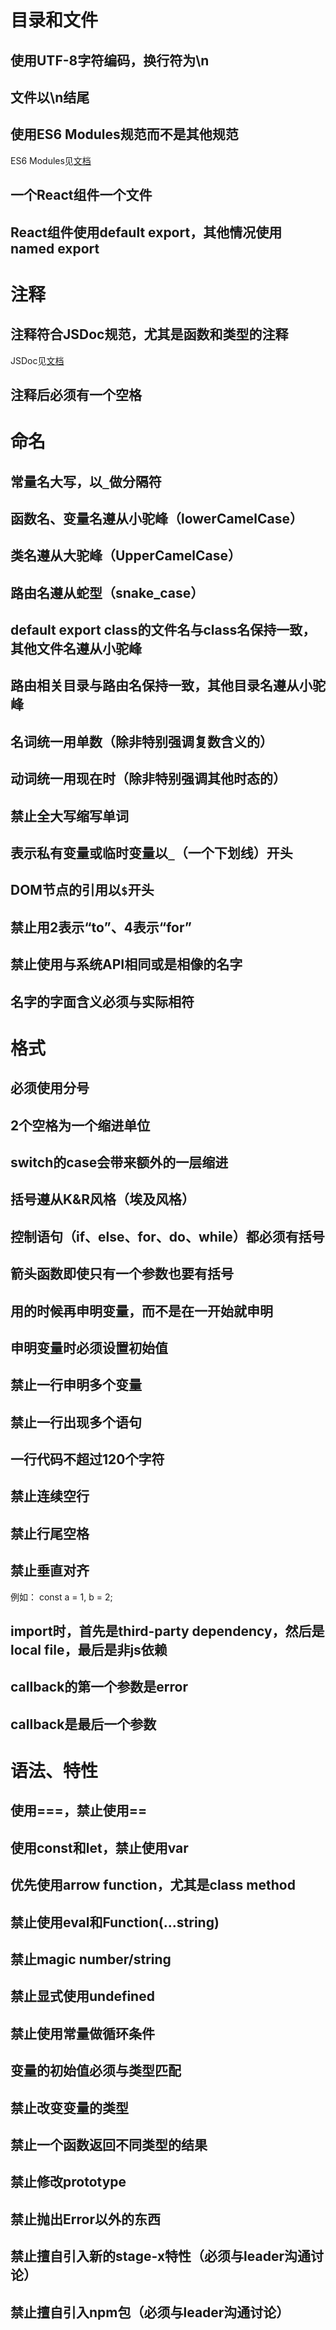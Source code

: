 # 目录和文件

## 使用UTF-8字符编码，换行符为\n

## 文件以\n结尾

## 使用ES6 Modules规范而不是其他规范

ES6 Modules见[文档](https://developer.mozilla.org/zh-CN/docs/Web/JavaScript/Reference/Statements/import)

## 一个React组件一个文件

## React组件使用default export，其他情况使用named export

# 注释

## 注释符合JSDoc规范，尤其是函数和类型的注释

JSDoc见[文档](https://jsdoc.app/)

## 注释后必须有一个空格

# 命名

## 常量名大写，以`_`做分隔符

## 函数名、变量名遵从小驼峰（lowerCamelCase）

## 类名遵从大驼峰（UpperCamelCase）

## 路由名遵从蛇型（snake_case）

## default export class的文件名与class名保持一致，其他文件名遵从小驼峰

## 路由相关目录与路由名保持一致，其他目录名遵从小驼峰

## 名词统一用单数（除非特别强调复数含义的）

## 动词统一用现在时（除非特别强调其他时态的）

## 禁止全大写缩写单词

## 表示私有变量或临时变量以`_`（一个下划线）开头

## DOM节点的引用以`$`开头

## 禁止用2表示“to”、4表示“for”

## 禁止使用与系统API相同或是相像的名字

## 名字的字面含义必须与实际相符

# 格式

## 必须使用分号

## 2个空格为一个缩进单位

## switch的case会带来额外的一层缩进

## 括号遵从K&R风格（埃及风格）

## 控制语句（if、else、for、do、while）都必须有括号

## 箭头函数即使只有一个参数也要有括号

## 用的时候再申明变量，而不是在一开始就申明

## 申明变量时必须设置初始值

## 禁止一行申明多个变量

## 禁止一行出现多个语句

## 一行代码不超过120个字符

## 禁止连续空行

## 禁止行尾空格

## 禁止垂直对齐

例如：
const a = 1,
      b = 2;

## import时，首先是third-party dependency，然后是local file，最后是非js依赖

## callback的第一个参数是error

## callback是最后一个参数

# 语法、特性

## 使用===，禁止使用==

## 使用const和let，禁止使用var

## 优先使用arrow function，尤其是class method

## 禁止使用eval和Function(...string)

## 禁止magic number/string

## 禁止显式使用undefined

## 禁止使用常量做循环条件

## 变量的初始值必须与类型匹配

## 禁止改变变量的类型

## 禁止一个函数返回不同类型的结果

## 禁止修改prototype

## 禁止抛出Error以外的东西

## 禁止擅自引入新的stage-x特性（必须与leader沟通讨论）

## 禁止擅自引入npm包（必须与leader沟通讨论）
